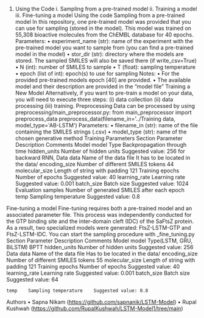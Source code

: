 1.	Using the Code
i.	Sampling from a pre-trained model
ii.	Training a model
iii.	Fine-tuning a model 
Using the code
Sampling from a pre-trained model
In this repository, one pre-trained model was provided that you can use for sampling (stored in the model). This model was trained on 55,308 bioactive molecules from the ChEMBL database for 40 epochs.
Parameters:
•	experiment_name (str): name of the experiment with the pre-trained model you want to sample from (you can find a pre-trained model in the model)
•	stor_dir (str): directory where the models are stored. The sampled SMILES will also be saved there (if write_csv=True)
•	N (int): number of SMILES to sample
•	T (float): sampling temperature
•	epoch (list of int): epoch(s) to use for sampling
Notes:
•	For the provided pre-trained models epoch [40] are provided.
•	The available model and their description are provided in the “model file” 
Training a New Model
Alternatively, if you want to pre-train a model on your data, you will need to execute three steps: (i) data collection (ii) data processing (iii) training. 
Preprocessing
Data can be processed by using preprocessing/main_preprocessor.py:
from main_preprocessor import preprocess_data
preprocess_data(filename_in='../Training data, model_type='AB-LSTM')
Parameters:
•	filename_in (str): name of the file containing the SMILES strings (.csv)
•	model_type (str): name of the chosen generative method
Training Parameters
Section	Parameter	Description	Comments
Model	model	Type	Backpropagation through time
	hidden_units	Number of hidden units	Suggested value: 256 for backward RNN, 
Data	data	Name of the data file	It has to be located in the data/
	encoding_size	Number of different SMILES tokens	44
	molecular_size	Length of string with padding	121
Training	epochs	Number of epochs	Suggested value: 40
	learning_rate	Learning rate	Suggested value: 0.001
	batch_size	Batch size	Suggested value: 1024
Evaluation	samples	Number of generated SMILES after each epoch	
	temp	Sampling temperature	Suggested value: 0.8

Fine-tuning a model
Fine-tuning requires both a pre-trained model and an associated parameter file.
This process was independently conducted for the GTP binding site and the inter-domain cleft (IDC) of the SaFtsZ protein.
As a result, two specialized models were generated: FtsZ-LSTM-GTP and FtsZ-LSTM-IDC.
You can start the sampling procedure with _fine_tuning.py
Section	Parameter	Description	Comments
Model	model	Type(LSTM, GRU, BiLSTM)	BPTT
	hidden_units	Number of hidden units	Suggested value: 256
Data	data	Name of the data file	Has to be located in the data/
	encoding_size	Number of different SMILES tokens	55
	molecular_size	Length of string with padding	121
Training	epochs	Number of epochs	Suggested value: 40
	learning_rate	Learning rate	Suggested value: 0.001
	batch_size	Batch size	Suggested value: 64

	temp	Sampling temperature	Suggested value: 0.8

Authors
•	Sapna Nikam (https://github.com/sapnanik/LSTM-Model)
•	Rupal Kushwah (https://github.com/RupalKushwah/LSTM-Model1/tree/main)

